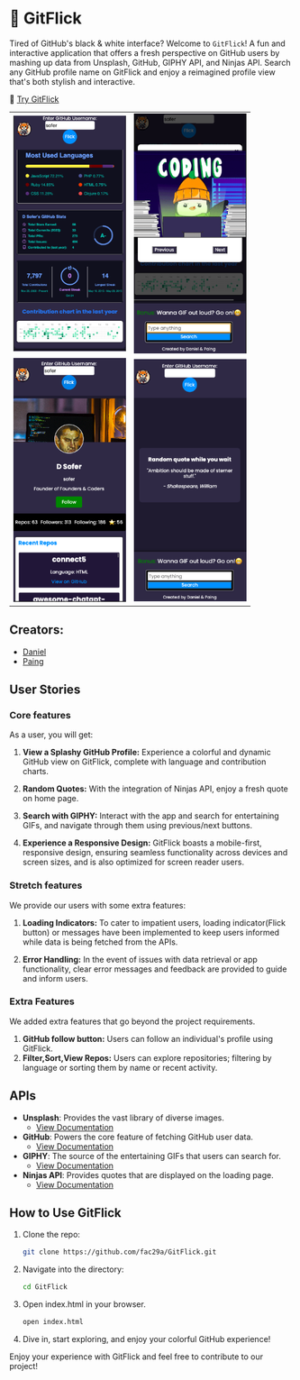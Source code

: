 # 🐙 GitFlick

Tired of GitHub's black & white interface?
Welcome to `GitFlick`! A fun and interactive application that offers a fresh perspective on GitHub users by mashing up data from Unsplash, GitHub, GIPHY API, and Ninjas API.
Search any GitHub profile name on GitFlick and enjoy a reimagined profile view that's both stylish and interactive.

🔗 [Try GitFlick](https://fac29a.github.io/GitFlick/)

<table>
  <tr>
    <td>
      <img src="media/gitflick1.png" alt="GitFlick Screenshot 1" width="200"/>
    </td>
    <td>
      <img src="media/gitflick2.png" alt="GitFlick Screenshot 2" width="200"/>
    </td>
  </tr>
  <tr>
    <td>
      <img src="media/gitflick3.png" alt="GitFlick Screenshot 3" width="200"/>
    </td>
    <td>
      <img src="media/gitflick4.png" alt="GitFlick Screenshot 4" width="200"/>
    </td>
  </tr>
</table>



## Creators:

- [Daniel](https://github.com/DanielMA7)
- [Paing](https://github.com/Paing-Ko)



## User Stories

### Core features

As a user, you will get:

1. **View a Splashy GitHub Profile:** Experience a colorful and dynamic GitHub view on GitFlick, complete with language and contribution charts.

2. **Random Quotes:** With the integration of Ninjas API, enjoy a fresh quote on home page.
3. **Search with GIPHY:** Interact with the app and search for entertaining GIFs, and navigate through them using previous/next buttons.

4. **Experience a Responsive Design:** GitFlick boasts a mobile-first, responsive design, ensuring seamless functionality across devices and screen sizes, and is also optimized for screen reader users.


### Stretch features

We provide our users with some extra features:

1. **Loading Indicators:** To cater to impatient users, loading indicator(Flick button) or messages have been implemented to keep users informed while data is being fetched from the APIs.

2. **Error Handling:** In the event of issues with data retrieval or app functionality, clear error messages and feedback are provided to guide and inform users.



### Extra Features

We added extra features that go beyond the project requirements.
1. **GitHub follow button:** Users can follow an individual's profile using GitFlick.
2. **Filter,Sort,View Repos:** Users can explore repositories; filtering by language or sorting them by name or recent activity.



## APIs

- **Unsplash**: Provides the vast library of diverse images. 
  - [View Documentation](https://unsplash.com/documentation)
- **GitHub**: Powers the core feature of fetching GitHub user data.
  - [View Documentation](https://docs.github.com/en/rest)
- **GIPHY**: The source of the entertaining GIFs that users can search for.
  - [View Documentation](https://developers.giphy.com/docs/api/)
- **Ninjas API**: Provides quotes that are displayed on the loading page.
  - [View Documentation](https://api-ninjas.com/api/quotes)



## How to Use GitFlick

1. Clone the repo:
   ```bash
   git clone https://github.com/fac29a/GitFlick.git
   ```
2. Navigate into the directory:

   ```bash
   cd GitFlick
   ```

3. Open index.html in your browser.

   ```bash
   open index.html
   ```

4. Dive in, start exploring, and enjoy your colorful GitHub experience!

Enjoy your experience with GitFlick and feel free to contribute to our project!




